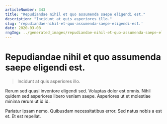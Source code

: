 ```yaml
---
articleNumber: 343
title: "Repudiandae nihil et quo assumenda saepe eligendi est."
description: "Incidunt at quis asperiores illo."
slug: 'repudiandae-nihil-et-quo-assumenda-saepe-eligendi-est.'
date: 2020-03-08
rngImg: ../generated_images/repudiandae-nihil-et-quo-assumenda-saepe-eligendi-est..jpg
---
```


# Repudiandae nihil et quo assumenda saepe eligendi est.

> Incidunt at quis asperiores illo.

Rerum sed quasi inventore eligendi sed. Voluptas dolor est omnis. Nihil quidem sed asperiores libero veniam saepe. Asperiores ut et molestiae minima rerum ut id id.
 Pariatur ipsam nemo. Quibusdam necessitatibus error. Sed natus nobis a est et. Et est repellat.
